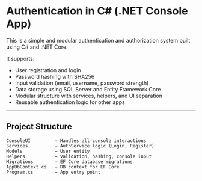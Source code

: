 # Authentication in C# (.NET Console App)

This is a simple and modular authentication and authorization system built using C# and .NET Core.

It supports:
- User registration and login
- Password hashing with SHA256
- Input validation (email, username, password strength)
- Data storage using SQL Server and Entity Framework Core
- Modular structure with services, helpers, and UI separation
- Reusable authentication logic for other apps

---

## Project Structure
```
ConsoleUI         → Handles all console interactions
Services          → AuthService logic (Login, Register)
Models            → User entity
Helpers           → Validation, hashing, console input
Migrations        → EF Core database migrations
AppDbContext.cs   → DB context for EF Core
Program.cs        → App entry point
```
